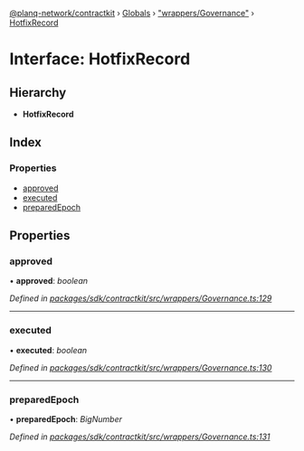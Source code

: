 [@planq-network/contractkit](../README.md) › [Globals](../globals.md) › ["wrappers/Governance"](../modules/_wrappers_governance_.md) › [HotfixRecord](_wrappers_governance_.hotfixrecord.md)

# Interface: HotfixRecord

## Hierarchy

* **HotfixRecord**

## Index

### Properties

* [approved](_wrappers_governance_.hotfixrecord.md#approved)
* [executed](_wrappers_governance_.hotfixrecord.md#executed)
* [preparedEpoch](_wrappers_governance_.hotfixrecord.md#preparedepoch)

## Properties

###  approved

• **approved**: *boolean*

*Defined in [packages/sdk/contractkit/src/wrappers/Governance.ts:129](https://github.com/planq-network/planq-sdk/blob/master/packages/sdk/contractkit/src/wrappers/Governance.ts#L129)*

___

###  executed

• **executed**: *boolean*

*Defined in [packages/sdk/contractkit/src/wrappers/Governance.ts:130](https://github.com/planq-network/planq-sdk/blob/master/packages/sdk/contractkit/src/wrappers/Governance.ts#L130)*

___

###  preparedEpoch

• **preparedEpoch**: *BigNumber*

*Defined in [packages/sdk/contractkit/src/wrappers/Governance.ts:131](https://github.com/planq-network/planq-sdk/blob/master/packages/sdk/contractkit/src/wrappers/Governance.ts#L131)*
